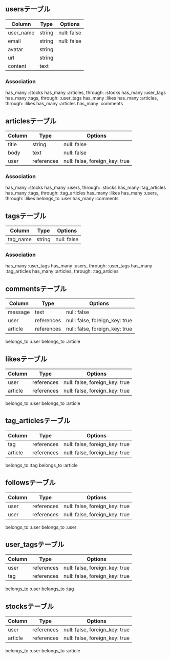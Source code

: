 
## usersテーブル

|Column|Type|Options|
|------|----|-------|
|user_name|string|null: false|
|email|string|null: false|
|avatar|string||
|url|string||
|content|text||

### Association
has_many :stocks
has_many :articles, through: :stocks
has_many :user_tags
has_many :tags, through: :user_tags
has_many :likes
has_many :articles, through: :likes
has_many :articles
has_many :comments


## articlesテーブル

|Column|Type|Options|
|------|----|-------|
|title|string|null: false|
|body|text|null: false|
|user|references|null: false, foreign_key: true|

### Association
has_many :stocks
has_many :users, through: :stocks
has_many :tag_articles
has_many :tags, through: :tag_articles
has_many :likes
has_many :users, through: :likes
belongs_to :user
has_many :comments

## tagsテーブル

|Column|Type|Options|
|------|----|-------|
|tag_name|string|null: false|

### Association
has_many :user_tags
has_many :users, through: :user_tags
has_many :tag_articles
has_many :articles, through: :tag_articles


## commentsテーブル

|Column|Type|Options|
|------|----|-------|
|message|text|null: false|
|user|references|null: false, foreign_key: true|
|article|references|null: false, foreign_key: true|

belongs_to :user
belongs_to :article


## likesテーブル

|Column|Type|Options|
|------|----|-------|
|user|references|null: false, foreign_key: true|
|article|references|null: false, foreign_key: true|

belongs_to :user
belongs_to :article


## tag_articlesテーブル

|Column|Type|Options|
|------|----|-------|
|tag|references|null: false, foreign_key: true|
|article|references|null: false, foreign_key: true|

belongs_to :tag
belongs_to :article


## followsテーブル

|Column|Type|Options|
|------|----|-------|
|user|references|null: false, foreign_key: true|
|user|references|null: false, foreign_key: true|

belongs_to :user
belongs_to :user


## user_tagsテーブル

|Column|Type|Options|
|------|----|-------|
|user|references|null: false, foreign_key: true|
|tag|references|null: false, foreign_key: true|

belongs_to :user
belongs_to :tag


## stocksテーブル

|Column|Type|Options|
|------|----|-------|
|user|references|null: false, foreign_key: true|
|article|references|null: false, foreign_key: true|

belongs_to :user
belongs_to :article


